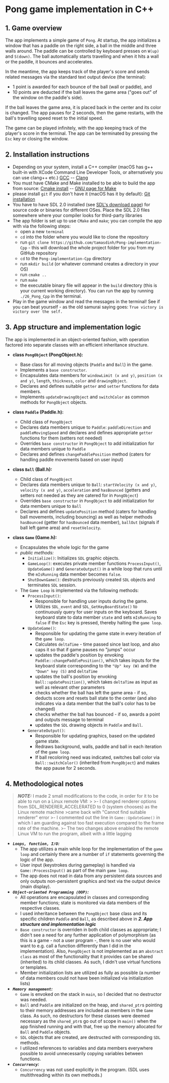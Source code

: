<h1>Pong game implementation in C++</h1>

<h2>1. Game overview</h2>

The app implements a simple game of ```Pong```. At startup, the app initializes
a window that has a paddle on the right side, a ball in the middle and three walls
around.  The paddle can be controlled by keyboard presses on ```W(up)```
and ```S(down)```. The ball automatically starts travelling and when it hits a wall
or the paddle, it bounces and accelerates.

In the meantime, the app keeps track of the player's score and sends related messages
via the standard text output device (the terminal):
- 1 point is awarded for
each bounce of the ball (wall or paddle), and
- 10 points are deducted if the ball leaves the game area ("goes out" of the window on the paddle's side).

If the ball leaves the game area, it is placed back in the center and its
color is changed. The app pauses for 2 seconds, then the game restarts,
with the ball's travelling speed reset to the initial speed.

The game can be played infinitely, with the app keeping track of the player's score in the terminal.
The app can be terminated by pressing the ```Esc``` key or closing the window.

<h2>2. Installation instructions</h2>

- Depending on your system, install a C++ compiler (macOS has g++ built-in with XCode Command Line Developer Tools, or alternatively you can use clang++ etc.) [GCC](https://gcc.gnu.org) -- [Clang](https://clang.llvm.org/get_started.html)
- You must have CMake and Make installed to be able to build the app from source: [Cmake install](https://cmake.org/install/) -- [GNU page for Make](https://www.gnu.org/software/make/)
- please install ```git``` if you don't have it (macOS has it by default): [Git installation](https://git-scm.com/book/en/v2/Getting-Started-Installing-Git)
- You have to have SDL 2.0 installed (see [SDL's download page](https://libsdl.org/download-2.0.php)) for source code or binaries for  different OSes. Place the SDL 2.0 files somewhere where your compiler looks for third-party libraries
- The app folder is set up to use ```CMake``` and ```make```; you can compile the app with via the following steps:
    - open a new ```terminal```
    - ```cd``` into the folder where you would like to clone the repository
    - run ```git clone https://github.com/tamasdinh/Pong-implementation-Cpp``` - this will download the whole project folder for you from my GitHub repository
    - ```cd``` to the ```Pong-implementation-Cpp``` directory
    - run ```mkdir build``` (or whatever command creates a directory in your OS)
    - run ```cmake ..```
    - run ```make```
    - the executable binary file will appear in the ```build``` directory (this is your current working directory). You can run the app by running ```./26_Pong_Cpp``` in the terminal.
- Play in the game window and read the messages in the terminal! See if you can beat yourself - as the old samurai saying goes: ```True victory is victory over the self.```

<h2>3. App structure and implementation logic</h2>
The app is implemented in an object-oriented fashion, with operation
factored into separate classes with an efficient inheritance structure.

- __class ```PongObject``` (PongObject.h):__
    - Base class for all moving objects (```Paddle``` and ```Ball```) in the game.
    - Implements a ```base constructor```.
    - Encapsulates data members for ```windowLimit (x and y)```, ```position (x and y)```, ```length```, ```thickness```, ```color``` and ```drawingObject```.
    - Declares and defines suitable ```getter``` and ```setter``` functions for data members.
    - Implements ```updateDrawingObject``` and ```switchColor``` as common methods for ```PongObject``` objects.

- __class ```Paddle``` (Paddle.h):__
    - Child class of ```PongObject```
    - Declares data members unique to ```Paddle```: ```paddleDirection``` and ```paddleMovingSpeed``` and declares and defines appropriate ```getter``` functions for them (setters not needed)
    - Overrides ```base constructor``` in ```PongObject``` to add initialization for data members unique to ```Paddle```
    - Declares and defines ```changePaddlePosition``` method (caters for handling paddle movements based on user input)

- __class ```Ball``` (Ball.h):__
    - Child class of ```PongObject```
    - Declares data members unique to ```Ball```: ```startVelocity (x and y)```, ```velocity (x and y)```, ```acceleration``` and ```hasBounced``` (getters and setters not needed as they are catered for in ```PongObject```)
    - Overrides ```base constructor``` in ```PongObject``` to add initialization for data members unique to ```Ball```
    - Declares and defines ```updatePosition``` method (caters for handling ball movements, including bouncing) as well as helper methods ```hasBounced``` (getter for ```hasBounced``` data member), ```ballOut``` (signals if ball left game area) and ```resetVelocity```.

- __class ```Game``` (Game.h):__
    - Encapsulates the whole logic for the game
    - _public methods:_
        - ```Initialize()```: Initializes ```SDL``` graphic objects.
        - ```GameLoop()```: executes private member functions ```ProcessInput()```, ```UpdateGame()``` and ```GenerateOutput()``` in a while loop that runs until the ```mIsRunning``` data member becomes ```false```.
        - ```ShutDownGame()```: destructs previously created ```SDL``` objects and terminates ```SDL``` session.
    - The ```Game Loop``` is implemented via the following methods:
        - ```ProcessInput()```:
            - Responsible for handling user inputs during the game.
            - Utilizes ```SDL_event``` and ```SDL_GetKeyBoardState()``` to continuously query for user inputs on the keyboard. Saves keyboard state to data member ```state``` and sets ```mIsRunning``` to ```false``` if the ```Esc``` key is pressed, thereby halting the ```game loop```.
        - ```UpdateGame()```:
            - Responsible for updating the game state in every iteration of the ```game loop```.
            - Calculates ```deltaTime``` - time passed since last loop, and also caps it so that if game pauses no "jumps" occur
            - updates the paddle's position by envoking ```Paddle::changePaddlePosition()```, which takes inputs for the keyboard state corresponding to the ```"Up" key (W)``` and the ```"Down" key (S)``` and ```deltaTime```
            - updates the ball's position by envoking ```Ball::updatePosition()```, which takes ```deltaTime``` as input as well as relevant other parameters
            - checks whether the ball has left the game area - if so, deducts score and resets ball state to the center (and also indicates via a data member that the ball's color has to be changed)
            - checks whether the ball has bounced - if so, awards a point and outputs message to terminal
            - updates the ```SDL``` drawing objects in ```Paddle``` and ```Ball```.
        - ```GenerateOutput()```:
            - Responsible for updating graphics, based on the updated game state.
            - Redraws background, walls, paddle and ball in each iteration of the ```game loop```.
            - If ball recoloring need was indicated, switches ball color via ```Ball::switchColor()``` (inherited from ```PongObject```) and makes the app pause for 2 seconds.

<h2>4. Methodological notes</h2>

>___NOTE:___ I made 2 small modifications to the code, in order for it to be able to run on a Linux remote VM:
    >
    >- I changed renderer options from SDL_RENDERER_ACCELERATED to 0 (system chooses) as the Linux remote machine >came back with "Cannot find suitable renderer" error
    >- I commented out the line in ```Game::UpdateGame()``` in which I am guarding against too fast execution compared to the frame rate of the machine.
    >- The two changes above enabled the remote Linux VM to run the program, albeit with a little lagging

- ___```Loops, function, I/O```:___
    - The app utilizes a main while loop for the implementation of the ```game loop``` and certainly there are a number of ```if``` statements governing the logic of the app.
    - User input (keystrokes during gameplay) is handled via ```Game::ProcessInput()``` as part of the main ```game loop```.
    - The app does not read in data from any persistent data sources and only outputs non-persistent graphics and text via the output device (main display).
- ___```Object-oriented Programming (OOP)```:___
    - All operations are encapsulated in classes and corresponding member functions; state is monitored via data members of the respective classes.
    - I used inheritance between the ```PongObject``` base class and its specific children ```Paddle``` and ```Ball```, as described above in ___2. App structure and implementation logic___
    - ```Base constructor``` is overriden in both child classes as appropriate; I didn't see a need for any further application of polymorphism (as this is a game - not a user program -, there is no user who would want to e.g. call a function differently than I did in the implementation). Also, ```PongObject``` is not implemented as an ```abstract class``` as most of the functionality that it provides can be shared (inherited) to its child classes. As such, I didn't use virtual functions or templates.
    - Member initialization lists are utilized as fully as possible (a number of data members could not have been initialized via initialization lists)
- ___```Memory management```:___
    - ```Game``` is envoked on the stack in ```main```, so I decided that no destructor was needed.
    - ```Ball``` and ```Paddle``` are initialized on the heap, and ```shared_ptr```s pointing to their memory addresses are included as members in the ```Game``` class. As such, no destructors for these classes were deemed necessary as the ```shared_ptr```s go out of scope in ```main()``` when the app finished running and with that, free up the memory allocated for ```Ball``` and ```Paddle``` objects.
    - ```SDL``` objects that are created, are destructed with corresponding ```SDL``` methods.
    - I utilized references to variables and data members everywhere possible to avoid unnecessarily copying variables between functions.
- ___```Concurrency```:___
    - ```Concurrency``` was not used explicitly in the program. (SDL uses multithreading within its own methods.)


